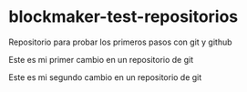 # blockmaker-test-repositorios
Repositorio para probar los primeros pasos con git y github

Este es mi primer cambio en un repositorio de git

Este es mi segundo cambio en un repositorio de git
